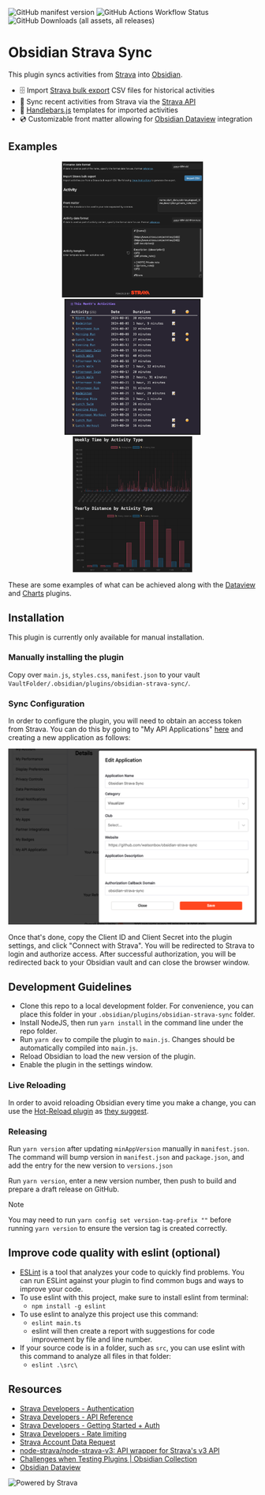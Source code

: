 ![GitHub manifest version](https://img.shields.io/github/manifest-json/v/watsonbox/obsidian-strava-sync)
 ![GitHub Actions Workflow Status](https://img.shields.io/github/actions/workflow/status/watsonbox/obsidian-strava-sync/ci.yaml) ![GitHub Downloads (all assets, all releases)](https://img.shields.io/github/downloads/watsonbox/obsidian-strava-sync/total)


# Obsidian Strava Sync

This plugin syncs activities from [Strava](https://www.strava.com/) into [Obsidian](https://obsidian.md).

- 🗄️ Import [Strava bulk export](https://support.strava.com/hc/en-us/articles/216918437-Exporting-your-Data-and-Bulk-Export#h_01GG58HC4F1BGQ9PQZZVANN6WF) CSV files for historical activities
- 📅 Sync recent activities from Strava via the [Strava API](https://developers.strava.com/docs/reference/#api-Activities-getLoggedInAthleteActivities)
- 📝 [Handlebars.js](https://handlebarsjs.com/guide/) templates for imported activities
- 💿 Customizable front matter allowing for [Obsidian Dataview](https://blacksmithgu.github.io/obsidian-dataview/) integration

## Examples

<p align="center">
  <img src="./assets/screenshot_settings.png" height="275px" />
  <img src="./assets/screenshot_activities_this_month.png" height="275px" />
  <img src="./assets/screenshot_charts_by_activity_type.png" height="275px" />
</p>

These are some examples of what can be achieved along with the [Dataview](https://blacksmithgu.github.io/obsidian-dataview/) and [Charts](https://charts.phib.ro/Meta/Charts/Charts+Documentation) plugins.

## Installation

This plugin is currently only available for manual installation.

### Manually installing the plugin

Copy over `main.js`, `styles.css`, `manifest.json` to your vault `VaultFolder/.obsidian/plugins/obsidian-strava-sync/`.

### Sync Configuration

In order to configure the plugin, you will need to obtain an access token from Strava. You can do this by going to "My API Applications" [here](https://www.strava.com/settings/api) and creating a new application as follows:

![Strava Personal App](./assets/screenshot_strava_personal_app.png)

Once that's done, copy the Client ID and Client Secret into the plugin settings, and click "Connect with Strava". You will be redirected to Strava to login and authorize access. After successful authorization, you will be redirected back to your Obsidian vault and can close the browser window.

## Development Guidelines

- Clone this repo to a local development folder. For convenience, you can place this folder in your `.obsidian/plugins/obsidian-strava-sync` folder.
- Install NodeJS, then run `yarn install` in the command line under the repo folder.
- Run `yarn dev` to compile the plugin to `main.js`. Changes should be automatically compiled into `main.js`.
- Reload Obsidian to load the new version of the plugin.
- Enable the plugin in the settings window.

### Live Reloading

In order to avoid reloading Obsidian every time you make a change, you can use the [Hot-Reload plugin](https://github.com/pjeby/hot-reload) as [they suggest](https://docs.obsidian.md/Plugins/Getting+started/Build+a+plugin#Step+5+Update+the+source+code).

### Releasing

Run `yarn version` after updating `minAppVersion` manually in `manifest.json`. The command will bump version in `manifest.json` and `package.json`, and add the entry for the new version to `versions.json`

Run `yarn version`, enter a new version number, then push to build and prepare a draft release on GitHub.

> [!NOTE]
> You may need to run `yarn config set version-tag-prefix ""` before running `yarn version` to ensure the version tag is created correctly.

## Improve code quality with eslint (optional)
- [ESLint](https://eslint.org/) is a tool that analyzes your code to quickly find problems. You can run ESLint against your plugin to find common bugs and ways to improve your code.
- To use eslint with this project, make sure to install eslint from terminal:
  - `npm install -g eslint`
- To use eslint to analyze this project use this command:
  - `eslint main.ts`
  - eslint will then create a report with suggestions for code improvement by file and line number.
- If your source code is in a folder, such as `src`, you can use eslint with this command to analyze all files in that folder:
  - `eslint .\src\`

## Resources

- [Strava Developers - Authentication](https://developers.strava.com/docs/authentication/)
- [Strava Developers - API Reference](https://developers.strava.com/docs/reference/)
- [Strava Developers - Getting Started + Auth](https://developers.strava.com/docs/getting-started/)
- [Strava Developers - Rate limiting](https://developers.strava.com/docs/rate-limits/)
- [Strava Account Data Request](https://www.strava.com/athlete/delete_your_account)
- [node-strava/node-strava-v3: API wrapper for Strava's v3 API](https://github.com/node-strava/node-strava-v3)
- [Challenges when Testing Plugins | Obsidian Collection](https://www.moritzjung.dev/obsidian-collection/plugin-dev/testing/challengeswhentestingplugins/)
- [Obsidian Dataview](https://blacksmithgu.github.io/obsidian-dataview/)

![Powered by Strava](https://cdn.jsdelivr.net/gh/watsonbox/obsidian-strava-sync@latest/assets/api_logo_pwrdBy_strava_horiz_light.png)
